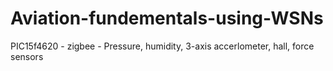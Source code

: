 # Aviation-fundementals-using-WSNs
PIC15f4620 - zigbee - Pressure, humidity, 3-axis accerlometer, hall, force sensors
